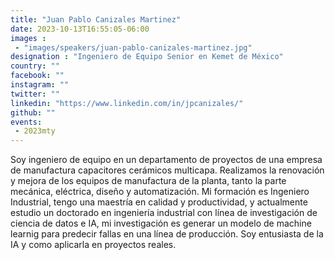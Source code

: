 ```yaml
---
title: "Juan Pablo Canizales Martinez"
date: 2023-10-13T16:55:05-06:00
images : 
 - "images/speakers/juan-pablo-canizales-martinez.jpg"
designation : "Ingeniero de Equipo Senior en Kemet de México"
country: ""
facebook: ""
instagram: ""
twitter: ""
linkedin: "https://www.linkedin.com/in/jpcanizales/"
github: ""
events: 
 - 2023mty
---
```


Soy ingeniero de equipo en un departamento de proyectos de una empresa de manufactura capacitores cerámicos multicapa. Realizamos la renovación y mejora de los equipos de manufactura de la planta, tanto la parte mecánica, eléctrica, diseño y automatización. Mi formación es Ingeniero Industrial, tengo una maestría en calidad y productividad, y actualmente estudio un doctorado en ingeniería industrial con línea de investigación de ciencia de datos e IA, mi investigación es generar un modelo de machine learnig para predecir fallas en una línea de producción. Soy entusiasta de la IA y como aplicarla en proyectos reales.
